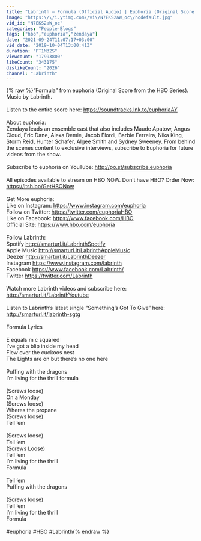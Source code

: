 ```yaml
---
title: "Labrinth – Formula (Official Audio) | Euphoria (Original Score from the HBO Series)"
image: "https:\/\/i.ytimg.com\/vi\/N7EKS2aW_oc\/hqdefault.jpg"
vid_id: "N7EKS2aW_oc"
categories: "People-Blogs"
tags: ["hbo","euphoria","zendaya"]
date: "2021-09-24T11:07:17+03:00"
vid_date: "2019-10-04T13:00:41Z"
duration: "PT1M32S"
viewcount: "17993800"
likeCount: "343175"
dislikeCount: "2026"
channel: "Labrinth"
---
```

{% raw %}“Formula” from euphoria (Original Score from the HBO Series). Music by Labrinth.<br /><br />Listen to the entire score here: <a rel="nofollow" target="blank" href="https://soundtracks.lnk.to/euphoriaAY">https://soundtracks.lnk.to/euphoriaAY</a><br /><br />About euphoria: <br />Zendaya leads an ensemble cast that also includes Maude Apatow, Angus Cloud, Eric Dane, Alexa Demie, Jacob Elordi, Barbie Ferreira, Nika King, Storm Reid, Hunter Schafer, Algee Smith and Sydney Sweeney. From behind the scenes content to exclusive interviews, subscribe to Euphoria for future videos from the show. <br /><br />Subscribe to euphoria on YouTube: <a rel="nofollow" target="blank" href="http://po.st/subscribe.euphoria">http://po.st/subscribe.euphoria</a><br /><br />All episodes available to stream on HBO NOW. Don’t have HBO? Order Now: <a rel="nofollow" target="blank" href="https://itsh.bo/GetHBONow">https://itsh.bo/GetHBONow</a><br /><br />Get More euphoria:<br />Like on Instagram: <a rel="nofollow" target="blank" href="https://www.instagram.com/euphoria">https://www.instagram.com/euphoria</a><br />Follow on Twitter: <a rel="nofollow" target="blank" href="https://twitter.com/euphoriaHBO">https://twitter.com/euphoriaHBO</a><br />Like on Facebook: <a rel="nofollow" target="blank" href="https://www.facebook.com/HBO">https://www.facebook.com/HBO</a><br />Official Site: <a rel="nofollow" target="blank" href="https://www.hbo.com/euphoria">https://www.hbo.com/euphoria</a><br /><br />Follow Labrinth:<br />Spotify <a rel="nofollow" target="blank" href="http://smarturl.it/LabrinthSpotify">http://smarturl.it/LabrinthSpotify</a>  <br />Apple Music <a rel="nofollow" target="blank" href="http://smarturl.it/LabrinthAppleMusic">http://smarturl.it/LabrinthAppleMusic</a> <br />Deezer <a rel="nofollow" target="blank" href="http://smarturl.it/LabrinthDeezer">http://smarturl.it/LabrinthDeezer</a>   <br />Instagram <a rel="nofollow" target="blank" href="https://www.instagram.com/labrinth">https://www.instagram.com/labrinth</a>  <br />Facebook <a rel="nofollow" target="blank" href="https://www.facebook.com/Labrinth/">https://www.facebook.com/Labrinth/</a>  <br />Twitter <a rel="nofollow" target="blank" href="https://twitter.com/Labrinth">https://twitter.com/Labrinth</a>  <br /><br />Watch more Labrinth videos and subscribe here: <a rel="nofollow" target="blank" href="http://smarturl.it/LabrinthYoutube">http://smarturl.it/LabrinthYoutube</a>  <br /><br />Listen to Labrinth’s latest single “Something’s Got To Give” here: <a rel="nofollow" target="blank" href="http://smarturl.it/labrinth-sgtg">http://smarturl.it/labrinth-sgtg</a><br /><br />Formula Lyrics<br /><br />E equals m c squared <br />I’ve got a blip inside my head<br />Flew over the cuckoos nest<br />The Lights are on but there’s no one here <br /> <br />Puffing with the dragons <br />I’m living for the thrill formula <br /> <br />(Screws loose)<br />On a Monday <br />(Screws loose)<br />Wheres the propane<br />(Screws loose)<br />Tell ‘em <br /> <br />(Screws loose)<br />Tell ‘em<br />(Screws Loose)<br />Tell ‘em <br />I’m living for the thrill <br />Formula<br /> <br />Tell ‘em<br />Puffing with the dragons<br /> <br />(Screws loose) <br />Tell ‘em<br />I’m living for the thrill<br />Formula<br /><br />#euphoria #HBO #Labrinth{% endraw %}
